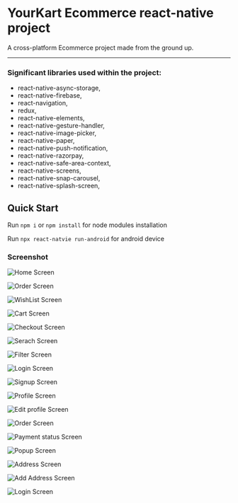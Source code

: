 # YourKart Ecommerce react-native project
A cross-platform Ecommerce project made from the ground up.
***
### Significant libraries used within the project:
* react-native-async-storage,
* react-native-firebase,
* react-navigation,
* redux, 
* react-native-elements, 
* react-native-gesture-handler, 
* react-native-image-picker, 
* react-native-paper, 
* react-native-push-notification, 
* react-native-razorpay, 
* react-native-safe-area-context, 
* react-native-screens, 
* react-native-snap-carousel, 
* react-native-splash-screen,

## Quick Start 
Run ```npm i``` or ```npm install``` for node modules installation

Run ```npx react-natvie run-android``` for android device

### Screenshot
![Home Screen](link)

![Order Screen](link)

![WishList Screen](link)

![Cart Screen](link)

![Checkout Screen](link)

![Serach Screen](link)

![Filter Screen](link)

![Login Screen](link)

![Signup Screen](link)

![Profile Screen](link)

![Edit profile Screen](link)

![Order Screen](link)

![Payment status Screen](link)

![Popup Screen](link)

![Address Screen](link)

![Add Address Screen](link)

![Login Screen](link)

